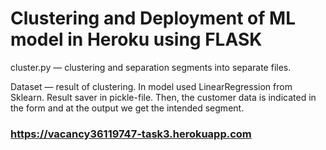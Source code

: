 # Clustering and Deployment of ML model in Heroku using FLASK

cluster.py — clustering and separation segments into separate files.

Dataset — result of clustering. In model used LinearRegression from Sklearn. Result saver in pickle-file. Then, the customer data is indicated in the form and at the output we get the intended segment.

### https://vacancy36119747-task3.herokuapp.com
